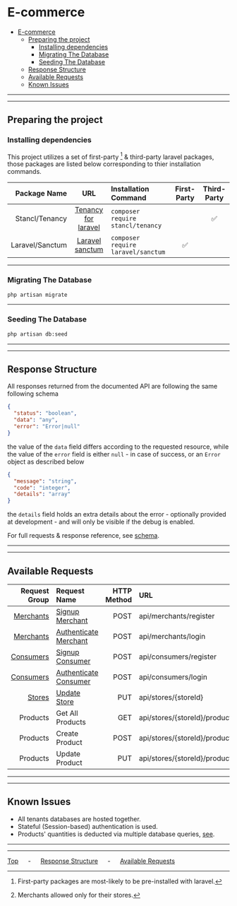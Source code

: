 # E-commerce

- [E-commerce](#e-commerce)
  - [Preparing the project](#preparing-the-project)
    - [Installing dependencies](#installing-dependencies)
    - [Migrating The Database](#migrating-the-database)
    - [Seeding The Database](#seeding-the-database)
  - [Response Structure](#response-structure)
  - [Available Requests](#available-requests)
  - [Known Issues](#known-issues)

---

---

## Preparing the project

### Installing dependencies

This project utilizes a set of first-party [^firstparty] & third-party laravel packages, those packages are listed below corresponding to thier installation commands.

|    Package Name |                           URL                           | Installation Command               | First-Party | Third-Party |
| --------------: | :-----------------------------------------------------: | :--------------------------------- | :---------: | :---------: |
|  Stancl/Tenancy |  [Tenancy for laravel](https://tenancyforlaravel.com/)  | `composer require stancl/tenancy`  |             |      ✅      |
| Laravel/Sanctum | [Laravel sanctum](https://laravel.com/docs/9.x/sanctum) | `composer require laravel/sanctum` |      ✅      |             |

---

### Migrating The Database

```bash
php artisan migrate
```

---

### Seeding The Database

```bash
php artisan db:seed
```

---

---

## Response Structure

All responses returned from the documented API are following the same following schema

```json
{
  "status": "boolean",
  "data": "any",
  "error": "Error|null"
}
```

the value of the `data` field differs according to the requested resource, while the value of the `error` field is either `null` - in case of success, or an `Error` object as described below

```json
{
  "message": "string",
  "code": "integer",
  "details": "array"
}
```

the `details` field holds an extra details about the error - optionally provided at development - and will only be visible if the debug is enabled.

For full requests & response reference, see [schema](docs/schema.md).

---

---

## Available Requests

|                                 Request Group | Request Name                                                  | HTTP Method | URL                           | Allowed For    |
| --------------------------------------------: | :------------------------------------------------------------ | ----------: | :---------------------------- | :------------- |
| [Merchants](docs/schema.md#merchant-requests) | [Signup Merchant](docs/schema.md#sign-up-merchant)            |        POST | api/merchants/register        | World          |
| [Merchants](docs/schema.md#merchant-requests) | [Authenticate Merchant](docs/schema.md#authenticate-merchant) |        POST | api/merchants/login           | World          |
| [Consumers](docs/schema.md#consumer-requests) | [Signup Consumer](docs/schema.md#sign-up-consumer)            |        POST | api/consumers/register        | World          |
| [Consumers](docs/schema.md#consumer-requests) | [Authenticate Consumer](docs/schema.md#authenticate-consumer) |        POST | api/consumers/login           | World          |
|       [Stores](docs/schema.md#store-requests) | [Update Store](docs/schema.md#update-store)                   |         PUT | api/stores/{storeId}          | Merchant       |
|                                      Products | Get All Products                                              |         GET | api/stores/{storeId}/products | World [^req_1] |
|                                      Products | Create Product                                                |        POST | api/stores/{storeId}/products | Merchant       |
|                                      Products | Update Product                                                |         PUT | api/stores/{storeId}/products | Merchant       |

---

---

## Known Issues

- All tenants databases are hosted together.
- Stateful (Session-based) authentication is used.
- Products' quantities is deducted via multiple database queries, [see](app/Services/ProductService.php#L194).

[^firstparty]: First-party packages are most-likely to be pre-installed with laravel.
[^req_1]: Merchants allowed only for their stores.

---

---

[Top](#e-commerce) &emsp; - &emsp; [Response Structure](#response-structure) &emsp; - &emsp; [Available Requests](#available-requests)
